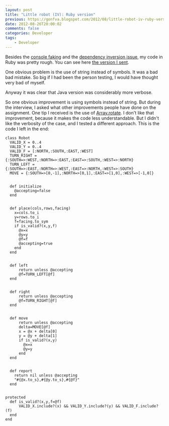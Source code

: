 ```yaml
---
layout: post
title: "Little robot (IV): Ruby version"
previous: https://gonfva.blogspot.com/2012/08/little-robot-iv-ruby-version.html
date: 2012-08-26T20:00:02
comments: false
categories: Developer
tags:
    - Developer
---
```


Besides the [console faking](https://gonfva.blogspot.com/2012/08/faking-console-in-ruby.html) and the [dependency inversion issue](https://gonfva.blogspot.com/2012/08/little-robot-iii-dependency-inversion.html), my code in Ruby was pretty rough. You can see here [the version I sent](https://github.com/gonfva/assignments/blob/cc8d3664474c934a6e864ad285e5fb3855e49c2a/gfv_robot_ruby/robot.rb).


One obvious problem is the use of string instead of symbols. It was a bad bad mistake. So big if I had been the person testing, I would have thought very bad of myself.


Anyway it was clear that Java version was considerably more verbose.


So one obvious improvement is using symbols instead of string. But during the interview, I asked what other improvements people have done on the assignment. One tip I received is the use of [Array.rotate](http://www.ruby-doc.org/core-1.9.3/Array.html#method-i-rotate). I don't like that improvement, because it makes the code less understandable. But I didn't like the verbosity of the case, and I tested a different approach. This is the code I left in the end:

```
class Robot
  VALID_X = 0..4
  VALID_Y = 0..4
  VALID_F = [:NORTH,:SOUTH,:EAST,:WEST]
  TURN_RIGHT = {:SOUTH=>:WEST,:NORTH=>:EAST,:EAST=>:SOUTH,:WEST=>:NORTH}
  TURN_LEFT = {:SOUTH=>:EAST,:NORTH=>:WEST,:EAST=>:NORTH,:WEST=>:SOUTH}
  MOVE = {:SOUTH=>[0,-1],:NORTH=>[0,1],:EAST=>[1,0],:WEST=>[-1,0]}


  def initialize
    @accepting=false
  end


  def place(cols,rows,facing)
    x=cols.to_i
    y=rows.to_i
    f=facing.to_sym
    if is_valid?(x,y,f)
      @x=x
      @y=y
      @f=f
      @accepting=true
    end
  end


  def left
      return unless @accepting
      @f=TURN_LEFT[@f]
  end


  def right
      return unless @accepting
      @f=TURN_RIGHT[@f]
  end


  def move
      return unless @accepting
      delta=MOVE[@f]
      x = @x + delta[0]
      y = @y + delta[1]
      if is_valid?(x,y)
        @x=x
        @y=y
      end
  end


  def report
    return nil unless @accepting
    "#{@x.to_s},#{@y.to_s},#{@f}"
  end


protected
  def is_valid?(x,y,f=@f)
      VALID_X.include?(x) && VALID_Y.include?(y) && VALID_F.include?(f)
  end
end
```
